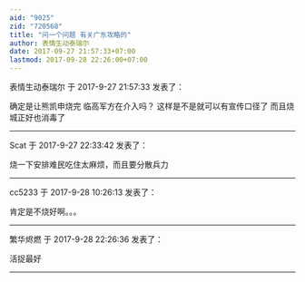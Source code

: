 ```yaml
---
aid: "9025"
zid: "720568"
title: "问一个问题 有关广东攻略的"
author: 表情生动泰瑞尔
date: 2017-09-27 21:57:33+07:00
lastmod: 2017-09-28 22:26:00+07:00
---
```


表情生动泰瑞尔 于 2017-9-27 21:57:33 发表了：

确定是让熊凯申烧完 临高军方在介入吗？ 这样是不是就可以有宣传口径了 而且烧城正好也消毒了

---

Scat 于 2017-9-27 22:33:42 发表了：

烧一下安排难民吃住太麻烦，而且要分散兵力

---

cc5233 于 2017-9-28 10:26:13 发表了：

肯定是不烧好啊。。。

---

繁华烬燃 于 2017-9-28 22:26:36 发表了：

活捉最好

---
